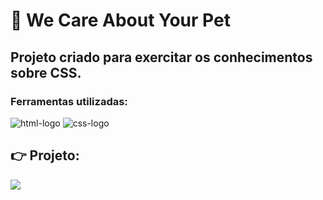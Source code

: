 <h1>🐶 We Care About Your Pet</h1>

<h2>Projeto criado para exercitar os conhecimentos sobre CSS.</h2>

<h3>Ferramentas utilizadas:</h3>
<img src="https://img.shields.io/badge/HTML-239120?style=for-the-badge&logo=html5&logoColor=white" alt="html-logo"/>
<img src="https://img.shields.io/badge/CSS-239120?&style=for-the-badge&logo=css3&logoColor=white" alt="css-logo" />

<br>

<h2>👉 Projeto:</h2>
<img src="https://github.com/LuuizPaes/projeto-we-care/blob/main/img/Novo%20Projeto%20(2).png?raw=true">
